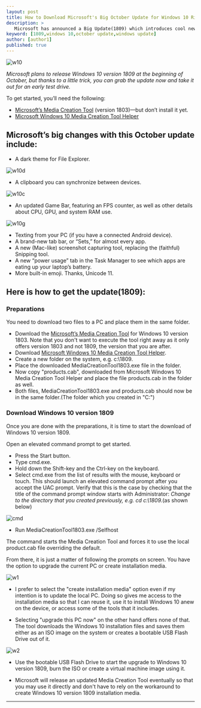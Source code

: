 ```yaml
---
layout: post
title: How to Download Microsoft's Big October Update for Windows 10 Right Now
description: >
   Microsoft has announced a Big Update(1809) which introduces cool new features to Windows 10.
keyword: [1809,windows 10,october update,windows update]
author: [author1]
published: true
---
```


![w10](/assets/img/blog/w10.jpg)

*Microsoft plans to release Windows 10 version 1809 at the beginning of October, but thanks to a little trick, you can grab the update now and take it out for an early test drive.*

To get started, you’ll need the following:
* [Microsoft’s Media Creation Tool](https://software-download.microsoft.com/download/pr/MediaCreationTool1803.exe) (version 1803)—but don’t install it yet.
* [Microsoft Windows 10 Media Creation Tool Helper](https://github.com/CHEF-KOCH/Microsoft-Windows-10-Media-Creation-Tool-Helper)

## Microsoft’s big changes with this October update include:

* A dark theme for File Explorer.

![w10d](/assets/img/blog/w10d.jpg)

* A clipboard you can synchronize between devices.

![w10c](/assets/img/blog/w10c.jpg)

* An updated Game Bar, featuring an FPS counter, as well as other details about CPU, GPU, and system RAM use.

![w10g](/assets/img/blog/w10g.jpg)

* Texting from your PC (if you have a connected Android device).
* A brand-new tab bar, or “Sets,” for almost every app.
* A new (Mac-like) screenshot capturing tool, replacing the (faithful) Snipping tool.
* A new “power usage” tab in the Task Manager to see which apps are eating up your laptop’s battery.
* More built-in emoji. Thanks, Unicode 11.

## Here is how to get the update(1809):

### Preparations
You need to download two files to a PC and place them in the same folder.

* Download the [Microsoft’s Media Creation Tool](https://software-download.microsoft.com/download/pr/MediaCreationTool1803.exe) for Windows 10 version 1803. Note that you don't want to execute the tool right away as it only offers version 1803 and not 1809, the version that you are after.
* Download [Microsoft Windows 10 Media Creation Tool Helper](https://github.com/CHEF-KOCH/Microsoft-Windows-10-Media-Creation-Tool-Helper).
* Create a new folder on the system, e.g. c:\1809.
* Place the downloaded MediaCreationTool1803.exe file in the folder.
* Now copy "products.cab", downloaded from Microsoft Windows 10 Media Creation Tool Helper and place the file products.cab in the folder as well.
* Both files, MediaCreationTool1803.exe and products.cab should now be in the same folder.(The folder which you created in "C:")

### Download Windows 10 version 1809
Once you are done with the preparations, it is time to start the download of Windows 10 version 1809.

Open an elevated command prompt to get started.

* Press the Start button.
* Type cmd.exe.
* Hold down the Shift-key and the Ctrl-key on the keyboard.
* Select cmd.exe from the list of results with the mouse, keyboard or touch. This should launch an elevated command prompt after you accept the UAC prompt. Verify that this is the case by checking that the title of the command prompt window starts with Administrator:
*Change to the directory that you created previously, e.g. cd c:\1809.*(as shown below)

![cmd](/assets/img/blog/cmd.jpg)

* Run MediaCreationTool1803.exe /Selfhost


The command starts the Media Creation Tool and forces it to use the local product.cab file overriding the default.

From there, it is just a matter of following the prompts on screen. You have the option to upgrade the current PC or create installation media.

![w1](/assets/img/blog/w1.jpg)

* I prefer to select the "create installation media" option even if my intention is to update the local PC. Doing so gives me access to the installation media so that I can reuse it, use it to install Windows 10 anew on the device, or access some of the tools that it includes.

* Selecting "upgrade this PC now" on the other hand offers none of that. The tool downloads the Windows 10 installation files and saves them either as an ISO image on the system or creates a bootable USB Flash Drive out of it.

![w2](/assets/img/blog/w2.jpg)

* Use the bootable USB Flash Drive to start the upgrade to Windows 10 version 1809, burn the ISO or create a virtual machine image using it.

* Microsoft will release an updated Media Creation Tool eventually so that you may use it directly and don't have to rely on the workaround to create Windows 10 version 1809 installation media.

---
